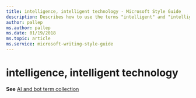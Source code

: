 ```yaml
---
title: intelligence, intelligent technology - Microsoft Style Guide
description: Describes how to use the terms "intelligent" and "intelligent technology" in Microsoft content.
author: pallep
ms.author: pallep
ms.date: 01/19/2018
ms.topic: article
ms.service: microsoft-writing-style-guide
---
```


# intelligence, intelligent technology

**See** [AI and bot term collection](~/a-z-word-list-term-collections/term-collections/ai-bot-terms.md)
